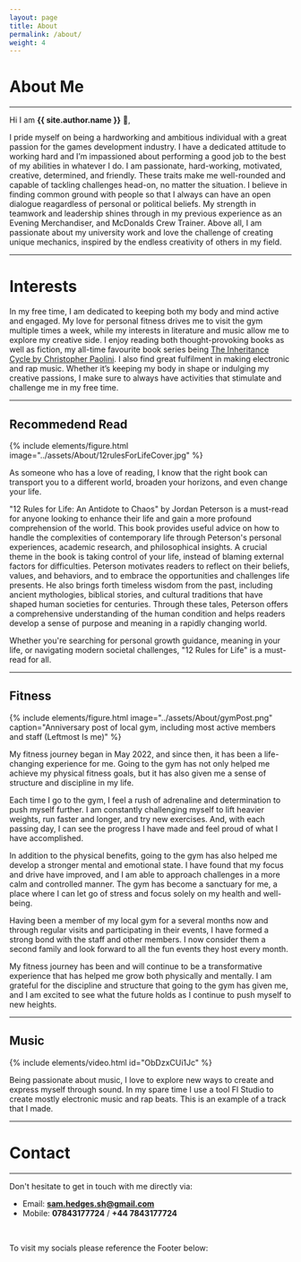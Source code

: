 ```yaml
---
layout: page
title: About
permalink: /about/
weight: 4
---
```


# **About Me**

---

Hi I am **{{ site.author.name }}** :wave:,<br>

I pride myself on being a hardworking and ambitious individual with a great passion for the games development industry. I have a dedicated attitude to working hard and I’m impassioned about performing a good job to the best of my abilities in whatever I do. I am passionate, hard-working, motivated, creative, determined, and friendly. These traits make me well-rounded and capable of tackling challenges head-on, no matter the situation. I believe in finding common ground with people so that I always can have an open dialogue reagardless of personal or political beliefs. My strength in teamwork and leadership shines through in my previous experience as an Evening Merchandiser, and McDonalds Crew Trainer. Above all, I am passionate about my university work and love the challenge of creating unique mechanics, inspired by the endless creativity of others in my field.

---

# **Interests**

In my free time, I am dedicated to keeping both my body and mind active and engaged. My love for personal fitness drives me to visit the gym multiple times a week, while my interests in literature and music allow me to explore my creative side. I enjoy reading both thought-provoking books as well as fiction, my all-time favourite book series being [The Inheritance Cycle by Christopher Paolini](https://www.paolini.net/biographies/christopher-paolini-full/inheritance-cycle/). I also find great fulfilment in making electronic and rap music. Whether it’s keeping my body in shape or indulging my creative passions, I make sure to always have activities that stimulate and challenge me in my free time.

---

## **Recommedend Read**

{% include elements/figure.html image="../assets/About/12rulesForLifeCover.jpg" %}

As someone who has a love of reading, I know that the right book can transport you to a different world, broaden your horizons, and even change your life.

"12 Rules for Life: An Antidote to Chaos" by Jordan Peterson is a must-read for anyone looking to enhance their life and gain a more profound comprehension of the world. This book provides useful advice on how to handle the complexities of contemporary life through Peterson's personal experiences, academic research, and philosophical insights. A crucial theme in the book is taking control of your life, instead of blaming external factors for difficulties. Peterson motivates readers to reflect on their beliefs, values, and behaviors, and to embrace the opportunities and challenges life presents. He also brings forth timeless wisdom from the past, including ancient mythologies, biblical stories, and cultural traditions that have shaped human societies for centuries. Through these tales, Peterson offers a comprehensive understanding of the human condition and helps readers develop a sense of purpose and meaning in a rapidly changing world.

Whether you're searching for personal growth guidance, meaning in your life, or navigating modern societal challenges, "12 Rules for Life" is a must-read for all.

---

## **Fitness**

{% include elements/figure.html image="../assets/About/gymPost.png" caption="Anniversary post of local gym, including most active members and staff (Leftmost Is me)" %}

My fitness journey began in May 2022, and since then, it has been a life-changing experience for me. Going to the gym has not only helped me achieve my physical fitness goals, but it has also given me a sense of structure and discipline in my life.

Each time I go to the gym, I feel a rush of adrenaline and determination to push myself further. I am constantly challenging myself to lift heavier weights, run faster and longer, and try new exercises. And, with each passing day, I can see the progress I have made and feel proud of what I have accomplished.

In addition to the physical benefits, going to the gym has also helped me develop a stronger mental and emotional state. I have found that my focus and drive have improved, and I am able to approach challenges in a more calm and controlled manner. The gym has become a sanctuary for me, a place where I can let go of stress and focus solely on my health and well-being.

Having been a member of my local gym for a several months now and through regular visits and participating in their events, I have formed a strong bond with the staff and other members. I now consider them a second family and look forward to all the fun events they host every month.

My fitness journey has been and will continue to be a transformative experience that has helped me grow both physically and mentally. I am grateful for the discipline and structure that going to the gym has given me, and I am excited to see what the future holds as I continue to push myself to new heights.

---

## **Music**

{% include elements/video.html id="ObDzxCUi1Jc" %}  

Being passionate about music, I love to explore new ways to create and express myself through sound. In my spare time I use a tool Fl Studio to create mostly electronic music and rap beats. This is an example of a track that I made.

---

# **Contact**

---

Don't hesitate to get in touch with me directly via:

- Email: **[sam.hedges.sh@gmail.com](mailto:sam.hedges.sh@gmail.com)**
- Mobile: **07843177724** / **+44 7843177724**

<p>&nbsp;</p>

To visit my socials please reference the Footer below:
